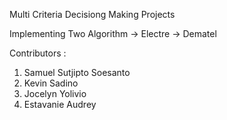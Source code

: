 Multi Criteria Decisiong Making Projects

Implementing Two Algorithm
-> Electre
-> Dematel

Contributors : 
1. Samuel Sutjipto Soesanto
2. Kevin Sadino
3. Jocelyn Yolivio
4. Estavanie Audrey
 
